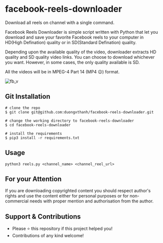 # facebook-reels-downloader
Download all reels on channel with a single command.


Facebook Reels Downloader is simple script written with Python that let you download and save your favorite Facebook reels to your computer in HD(High Defination) quality or in SD(Standard Defination) quality.

Depending upon the available quality of the video, downloader extracts HD quality and SD quality video links. You can choose to download whichever you want. However, in some cases, the only quality available is SD.

All the videos will be in MPEG-4 Part 14 (MP4 😉) format.

![fb_v](demo.gif)

## Git Installation
```
# clone the repo
$ git clone git@github.com:duongxthanh/facebook-reels-downloader.git

# change the working directory to facebook-reels-downloader
$ cd facebook-reels-downloader

# install the requirements
$ pip3 install -r requirements.txt
```
## Usage
```
python3 reels.py <channel_name> <channel_reel_url>
```

## For your Attention
If you are downloading copyrighted content you should respect author's rights and use the content either for personal purposes or for non-commercial needs with proper mention and authorisation from the author.

## Support & Contributions
- Please ⭐️ this repository if this project helped you!
- Contributions of any kind welcome!